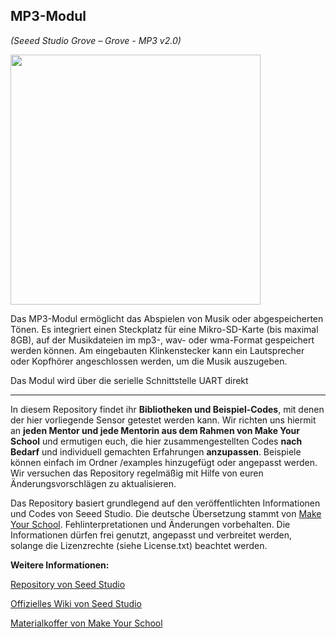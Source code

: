 MP3-Modul
----
*(Seeed Studio Grove – Grove - MP3 v2.0)*

<img src=https://www.makeyourschool.de/wp-content/uploads/2018/10/75_mp3_modul-1024x1024.jpg width=400px>

Das MP3-Modul ermöglicht das Abspielen von Musik oder abgespeicherten Tönen. Es integriert einen Steckplatz für eine Mikro-SD-Karte (bis maximal 8GB), auf der Musikdateien im mp3-, wav- oder wma-Format gespeichert werden können. Am eingebauten Klinkenstecker kann ein Lautsprecher oder Kopfhörer angeschlossen werden, um die Musik auszugeben.

Das Modul wird über die serielle Schnittstelle UART direkt

----

In diesem Repository findet ihr **Bibliotheken und Beispiel-Codes**, mit denen der hier vorliegende Sensor getestet werden kann. Wir richten uns hiermit an **jeden Mentor und jede Mentorin aus dem Rahmen von Make Your School** und ermutigen euch, die hier zusammengestellten Codes **nach Bedarf** und individuell gemachten Erfahrungen **anzupassen**. Beispiele können einfach im Ordner /examples hinzugefügt oder angepasst werden. Wir versuchen das Repository regelmäßig mit Hilfe von euren Änderungsvorschlägen zu aktualisieren.

Das Repository basiert grundlegend auf den veröffentlichten Informationen und Codes von Seeed Studio. 
Die deutsche Übersetzung stammt von [Make Your School](https://www.makeyourschool.de/). Fehlinterpretationen und Änderungen vorbehalten. Die Informationen dürfen frei genutzt, angepasst und verbreitet werden, solange die Lizenzrechte (siehe License.txt) beachtet werden.

**Weitere Informationen:**

[Repository von Seed Studio](https://github.com/Seeed-Studio/)

[Offizielles Wiki von Seed Studio](http://wiki.seeedstudio.com/Grove/)

[Materialkoffer von Make Your School](https://www.makeyourschool.de/material/)

